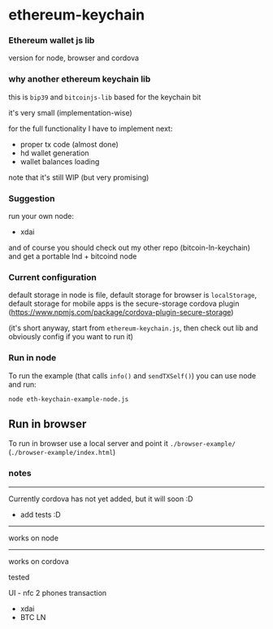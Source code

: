 # ethereum-keychain
### Ethereum wallet js lib

version for node, browser and cordova

### why another ethereum keychain lib

this is `bip39` and `bitcoinjs-lib` based for the keychain bit

it's very small (implementation-wise)

for the full functionality I have to implement next:
- proper tx code (almost done)
- hd wallet generation
- wallet balances loading

note that it's still WIP (but very promising)

### Suggestion

run your own node:

- xdai

and of course you should check out my other repo (bitcoin-ln-keychain) and get a portable lnd + bitcoind node


### Current configuration

default storage in node is file, default storage for browser is `localStorage`, default storage for mobile apps is the secure-storage cordova plugin (https://www.npmjs.com/package/cordova-plugin-secure-storage)

(it's short anyway, start from `ethereum-keychain.js`, then check out lib and obviously config if you want to run it)


### Run in node

To run the example (that calls `info()` and `sendTXSelf()`) you can use node and run:

```
node eth-keychain-example-node.js
```

## Run in browser

To run in browser use a local server and point it `./browser-example/` (`./browser-example/index.html`)


### notes

---

Currently cordova has not yet added, but it will soon :D

- add tests :D

---

works on node

---

works on cordova

tested

UI - nfc 2 phones transaction

- xdai
- BTC LN


